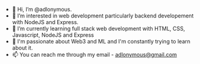 - 👋 Hi, I’m @adlonymous.
- 👀 I’m interested in web development particularly backend developement with NodeJS and Express.
- 🌱 I’m currently learning full stack web development with HTML, CSS, Javascript, NodeJS and Express
- 💞️ I'm passionate about Web3 and ML and I'm constantly trying to learn about it.
- 📫 You can reach me through my email - adlonymous@gmail.com

<!---
adlonymous/adlonymous is a ✨ special ✨ repository because its `README.md` (this file) appears on your GitHub profile.
You can click the Preview link to take a look at your changes.
--->

